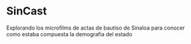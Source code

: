 # SinCast
Explorando los microfilms de actas de bautiso de Sinaloa para conocer como estaba compuesta la demografia del estado
